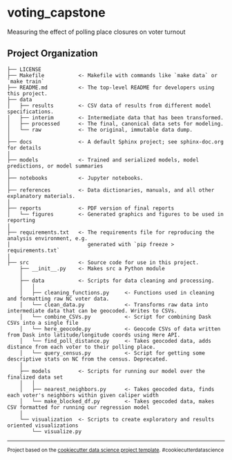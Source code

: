 voting_capstone
==============================

Measuring the effect of polling place closures on voter turnout

Project Organization
------------

    ├── LICENSE
    ├── Makefile           <- Makefile with commands like `make data` or `make train`
    ├── README.md          <- The top-level README for developers using this project.
    ├── data
    │   ├── results        <- CSV data of results from different model specifications.
    │   ├── interim        <- Intermediate data that has been transformed.
    │   ├── processed      <- The final, canonical data sets for modeling.
    │   └── raw            <- The original, immutable data dump.
    │
    ├── docs               <- A default Sphinx project; see sphinx-doc.org for details
    │
    ├── models             <- Trained and serialized models, model predictions, or model summaries
    │
    ├── notebooks          <- Jupyter notebooks. 
    │
    ├── references         <- Data dictionaries, manuals, and all other explanatory materials.
    │
    ├── reports            <- PDF version of final reports
    │   └── figures        <- Generated graphics and figures to be used in reporting
    │
    ├── requirements.txt   <- The requirements file for reproducing the analysis environment, e.g.
    │                         generated with `pip freeze > requirements.txt`
    │
    ├── src                <- Source code for use in this project.
        ├── __init__.py    <- Makes src a Python module
        │
        ├── data           <- Scripts for data cleaning and processing.
        │   │                 
        │   ├── cleaning_functions.py     <- Functions used in cleaning and formatting raw NC voter data. 
        │   └── clean_data.py             <- Transforms raw data into intermediate data that can be geocoded. Writes to CSVs. 
        │   └── combine_CSVs.py           <- Script for combining Dask CSVs into a single file
        │   └── here_geocode.py           <- Geocode CSVs of data written from Dask into latitude/longitude coords using Here API.
        │   └── find_poll_distance.py     <- Takes geocoded data, adds distance from each voter to their polling place.
        │   └── query_census.py           <- Script for getting some descriptive stats on NC from the census. Deprecated. 
        │
        ├── models         <- Scripts for running our model over the finalized data set
        │   │                 
        │   ├── nearest_neighbors.py      <- Takes geocoded data, finds each voter's neighbors within given caliper width
        │   └── make_blocked_df.py        <- Takes geocoded data, makes CSV formatted for running our regression model
        │
        └── visualization  <- Scripts to create exploratory and results oriented visualizations
            └── visualize.py
--------

<p><small>Project based on the <a target="_blank" href="https://drivendata.github.io/cookiecutter-data-science/">cookiecutter data science project template</a>. #cookiecutterdatascience</small></p>
